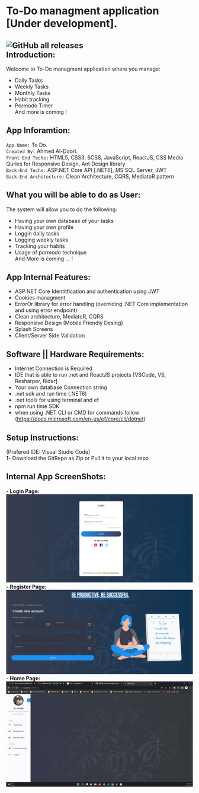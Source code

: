 To-Do managment application [Under development].
=======
![GitHub all releases](https://img.shields.io/github/downloads/ahmed7am1d/ToDoApp-Clean-Architecture/total?logo=GitHub&style=flat-square)<br> 
Introduction:
------
Welcome to To-Do managment application where you manage:
  - Daily Tasks
  - Weekly Tasks
  - Monthly Tasks
  - Habit tracking
  - Pormodo Timer <br>
  And more is coming !

App Inforamtion:
------
`App Name:` To Do.<br>
`Created By:` Ahmed Al-Doori.<br>
`Front-End Techs:` HTML5, CSS3, SCSS, JavaScript, ReactJS, CSS Media Quries for Responsive Design, Ant Design library <br>
`Back-End Techs:` ASP.NET Core API [.NET6], MS SQL Server, JWT<br>
`Back-End Architecture:` Clean Architecture, CQRS, MediatoR pattern<br>

What you will be able to do as User:
--------
The system will allow you to do the following:
 - Having your own database of your tasks 
 - Having your own profile 
 - Loggin daily tasks
 - Logging weekly tasks
 - Tracking your habits 
 - Usage of pormodo technique <br>
 And More is coming ... !
 
 App Internal Features:
 --------
 - ASP.NET Core Identitfication and authentication using JWT
 - Cookies managment
 - ErrorOr library for error handling (overriding .NET Core implementation and using error endpoint)
 - Clean architecture, MediatoR, CQRS  
 - Responsive Design (Mobile Friendly Desing) 
 - Splash Screens 
 - Client/Server Side Validation 
 
 Software || Hardware Requirements:
 -----------
 - Internet Connection is Required
 - IDE that is able to run .net and ReactJS projects [VSCode, VS, Resharper, Rider]
 - Your own database Connection string 
 - .net sdk and run time (.NET6)
 - .net tools for using terminal and ef
 - npm run time SDK
 - when using .NET CLI or CMD for commands follow (https://docs.microsoft.com/en-us/ef/core/cli/dotnet)
 
 Setup Instructions:
 ------------
 (Prefered IDE: Visual Studio Code)<br>
 <strong>1-</strong> Download the GitRepo as Zip or Pull it to your local repo<br>

Internal App ScreenShots:
-----------
 **- Login Page:**
<img src="todo.client/src/assets/appScreenShots/LoginPage.png"></img>
 **- Register Page:**
<img src="todo.client/src/assets/appScreenShots/SignupPage.png"></img>
 **- Home Page:** <br/>
<img src="todo.client/src/assets/appScreenShots/HomePageGIF.gif"></img>

